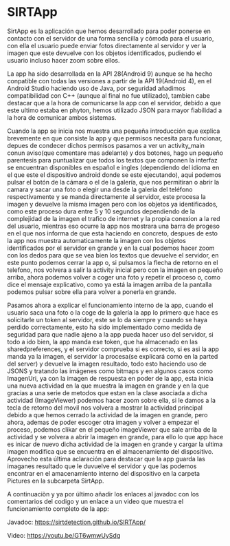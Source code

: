# SIRTApp


SirtApp es la aplicación que hemos desarrollado para poder ponerse en contacto con el servidor
de una forma sencilla y cómoda para el usuario, con ella el usuario puede enviar fotos directamente
al servidor y ver la imagen que este devuelve con los objetos identificados, pudiendo el usuario
incluso hacer zoom sobre ellos.

La app ha sido desarrollada en la API 28(Android 9) aunque se ha hecho conpatible con todas las versiones
a partir de la API 19(Android 4), en el Android Studio haciendo uso de Java, por seguridad añadimos
compatibilidad con C++ (aunque al final no fue utilizado), tambien cabe destacar que a la hora de comunicarse
la app con el servidor, debido a que este ultimo estaba en phyton, hemos utilizado JSON para mayor
fiabilidad a la hora de comunicar ambos sistemas.

Cuando la app se inicia nos muestra una pequeña introducción que explica brevemente en que consiste la
app y que permisos necesita para funcionar, depues de condecer dichos permisos pasamos a ver un activity_main
conun aviso(que comentare mas adelante) y dos botones, hago un pequeño parentesis para puntualizar que todos
los textos que componen la interfaz se encuentran disponibles en español e ingles (dependiendo del idioma
en el que este el dispositivo android donde se este ejecutando), aqui podemos pulsar el botón de la cámara o
el de la galería, que nos permitiran o abrir la camara y sacar una foto o elegir una desde la galeria del
teléfono respectivamente y se manda directamente al servidor, este procesa la imagen y devuelve la misma
imagen pero con los objetos ya identificados, como este proceso dura entre 5 y 10 segundos dependiendo de
la complejidad de la imagen el trafico de internet y la propia conexion a la red del usuario, mientras eso
ocurre la app nos mostrara una barra de progeso en el que nos informa de que esta haciendo en concreto,
despues de esto la app nos muestra automaticamente la imagen con los objetos identificados por el servidor
en grande y en la cual podemos hacer zoom con los dedos para que se vea bien los textos que devuelve el servidor,
en este punto podemos cerrar la app o, si pulsamos la flecha de retorno en el telefono, nos volvera a salir la
activity inicial pero con la imagen en pequeño arriba, ahora podemos volver a coger una foto y repetir el
proceso o, como dice el mensaje explicativo, como ya está la imagen arriba de la pantalla podemos pulsar
sobre ella para volver a ponerla en grande.

Pasamos ahora a explicar el funcionamiento interno de la app, cuando el usuario saca una foto o la coge de
la galería la app lo primero que hace es solicitarle un token al servidor, este se lo da siempre y cuando se
haya perdido correctamente, esto ha sido implementado como medida de seguridad para que nadie ajeno a la app
pueda hacer uso del servidor, si todo a ido bien, la app manda ese token, que ha almacenado en las sharedpreferences,
 y el servidor comprueba si es correcto, si es asi la app manda ya la imagen, el servidor la procesa(se explicará
como en la parted del server) y devuelve la imagen resultado, todo esto haciendo uso de JSONS y tratando las imágenes
como bitmaps y en algunos casos como ImagenUri, ya con la imagen de respuesta en poder de la app, esta inicia una
nueva actividad en la que muestra la imagen en grande y en la que gracias a una serie de metodos que estan en la clase
asociada a dicha actividad (ImageViewer) podemos hacer zoom sobre ella, si le damos a la tecla de retorno
del movil nos volvera a mostrar la actividad principal debido a que hemos cerrado la actividad de la imagen en grande,
pero ahora, ademas de poder escoger otra imagen y volver a empezar el proceso, podemos clikar en el pequeño
imageViewer que sale arriba de la actividad y se volvera a abrir la imagen en grande, para ello lo que app hace es
inicar de nuevo dicha actividad de la imagen en grande y cargar la ultima imagen modifica que se encuentra en el
almacenamiento del dispositivo. Aprovecho esta última aclaración para destacar que la app guarda las imaganes resultado
que le duvuelve el servidor y que las podemos encontrar en el amacenamiento interno del dispositivo en la carpeta Pictures
en la subcarpeta SirtApp.

A continuaciòn y ya por último añadir los enlaces al javadoc con los comentarios del codigo y un enlace a un
video que muestra el funcionamiento completo de la app:

Javadoc: https://sirtdetection.github.io/SIRTApp/

Video: https://youtu.be/GT6wmwUySdg
